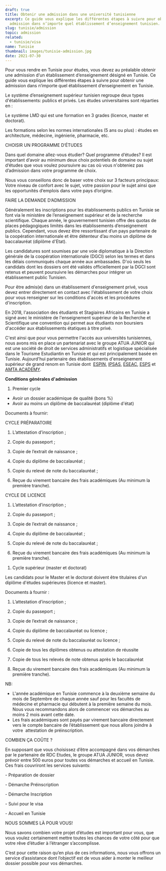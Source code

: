 ```yaml
---
draft: true
title: Obtenir une admission dans une université tunisienne
excerpt: Ce guide vous explique les différentes étapes à suivre pour obtenir une
  admission dans n’importe quel établissement d’enseignement tunisien.
slug: tunisie/admission
topic: admission
related:
  - tunisie/visa
name: Tunisie
thumbnail: images/tunisie-admission.jpg
date: 2021-07-30
---
```

Pour vous rendre en Tunisie pour études, vous devez au préalable obtenir une admission d‘un établissement d‘enseignement désigné en Tunisie. Ce guide vous explique les différentes étapes à suivre pour obtenir une admission dans n‘importe quel établissement d‘enseignement en Tunisie.

Le système d’enseignement supérieur tunisien regroupe deux types d'établissements: publics et privés. Les études universitaires sont réparties en :

Le système LMD qui est une formation en 3 grades (licence, master et doctorat).

Les formations selon les normes internationales (5 ans ou plus) : études en architecture, médecine, ingénierie, pharmacie, etc.

CHOISIR UN PROGRAMME D‘ÉTUDES

Dans quel domaine allez-vous étudier? Quel programme d‘études? Il est important d‘avoir au minimum deux choix potentiels de domaine ou sujet d‘études que vous voulez poursuivre au cas où vous n'obteniez pas d’admission dans votre programme de choix.

Nous vous conseillons donc de baser votre choix sur 3 facteurs principaux: Votre niveau de confort avec le sujet, votre passion pour le sujet ainsi que les opportunités d‘emplois dans votre pays d’origine.

FAIRE LA DEMANDE D‘ADMISSION

Généralement les inscriptions pour les établissements publics en Tunisie se font via le ministère de l’enseignement supérieur et de la recherche scientifique. Chaque année, le gouvernement tunisien offre des quotas de places pédagogiques limités dans les établissements d’enseignement publics. Cependant, vous devez être ressortissant d’un pays partenaire de la coopération internationale et être détenteur d’au moins un diplôme de baccalauréat (diplôme d'Etat).

Les candidatures sont soumises par une voie diplomatique à la Direction générale de la coopération internationale (DGCI) selon les termes et dans les délais communiqués chaque année aux ambassades. D'où seuls les candidats dont les dossiers ont été validés officiellement par la DGCI sont retenus et peuvent poursuivre les démarches pour intégrer un établissement public Tunisien.

Pour être admis(e) dans un établissement d'enseignement privé, vous devez entrer directement en contact avec l'établissement de votre choix pour vous renseigner sur les conditions d'accès et les procédures d'inscription.

En 2018, l'association des étudiants et Stagiaires Africains en Tunisie a signé avec le ministère de l'enseignement supérieur de la Recherche et Scientifique une convention qui permet aux étudiants non boursiers d'accéder aux établissements étatiques à titre privé. 

C'est ainsi que pour vous permettre l'accès aux universités tunisiennes, nous avons mis en place un partenariat avec le groupe ATUA JUNIOR qui est une société de droit de services administratifs et logistique spécialisée dans le Tourisme Estudiantin en Tunisie et qui est principalement basée en Tunisie. Aujourd'hui partenaire des établissements d'enseignement supérieur de grand renom en Tunisie dont  [ESPIN](https://www.espin.ens.tn/), [IPSAS](https://ipsas-ens.net/), [ESEAC](http://www.eseac.ens.tn/), [ESPS](https://www.esps.tn/etudier-en-tunisie/) et [AMTA ACADEMY](https://amta.academy/).

**Conditions générales d'admission**

1. Premier cycle 

* Avoir un dossier académique de qualité (bons %)
* Avoir au moins un diplôme de baccalauréat (diplôme d'état)

Documents à fournir:

CYCLE PRÉPARATOIRE 

1. L’attestation d’inscription ; 

2. Copie du passeport ; 

3. Copie de l’extrait de naissance ; 

4. Copie du diplôme de baccalauréat ; 

5. Copie du relevé de note du baccalauréat ; 

6. Reçue du virement bancaire des frais académiques (Au minimum la  première tranche). 

CYCLE DE LICENCE 

1. L’attestation d’inscription ; 

2. Copie du passeport ; 

3. Copie de l’extrait de naissance ; 

4. Copie du diplôme de baccalauréat ; 

5. Copie du relevé de note du baccalauréat ; 

6. Reçue du virement bancaire des frais académiques (Au minimum la  première tranche). 

<!--StartFragment-->

1. Cycle supérieur (master et doctorat) 

Les candidats pour le Master et le doctorat doivent être titulaires d'un diplôme d'études supérieures (licence et master).

Documents à fournir :

1. L’attestation d’inscription ; 

2. Copie du passeport ; 

3. Copie de l’extrait de naissance ; 

4. Copie du diplôme de baccalauréat ou licence ; 

5. Copie du relevé de note du baccalauréat ou licence ; 

6. Copie de tous les diplômes obtenus ou attestation de réussite

7. Copie de tous les relevés de note obtenus après le baccalauréat 

8. Reçue du virement bancaire des frais académiques (Au minimum la  première tranche).

<!--StartFragment-->

NB: 



* L'année académique en Tunisie commence à la deuxième semaine du mois de Septembre de chaque année sauf pour les facultés de médecine et pharmacie qui débutent à la première semaine du mois. Nous vous recommandons alors de commencer vos démarches au moins 2 mois avant cette date.
* Les frais académiques sont payés par virement bancaire directement  vers le compte bancaire de l’établissement que nous allons joindre à votre  attestation de préinscription. 

COMBIEN ÇA COÛTE ?

En supposant que vous choisissez d’être accompagné dans vos démarches par le partenaire de RDC Etudes, le groupe ATUA JUNIOR, vous devez prévoir entre 500 euros pour toutes vos démarches et accueil en Tunisie. Ces frais couvriront les services suivants:

\- Préparation de dossier  

\- Démarche Préinscription  

\- Démarche Inscription  

\- Suivi pour le visa  

\- Accueil en Tunisie 

NOUS SOMMES LÀ POUR VOUS!

Nous savons combien votre projet d’études est important pour vous, que vous voulez certainement mettre toutes les chances de votre côté pour que votre rêve d’étudier à l’étranger s’accomplisse.

C’est pour cette raison qu’en plus de ces informations, nous vous offrons un service d’assistance dont l’objectif est de vous aider à monter le meilleur dossier possible pour vos démarches.
